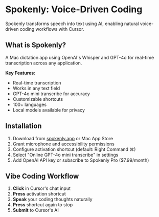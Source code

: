 # Spokenly: Voice-Driven Coding

Spokenly transforms speech into text using AI, enabling natural voice-driven coding workflows with Cursor.

## What is Spokenly?

A Mac dictation app using OpenAI's Whisper and GPT-4o for real-time transcription across any application.

**Key Features:**

- Real-time transcription
- Works in any text field
- GPT-4o mini transcribe for accuracy
- Customizable shortcuts
- 100+ languages
- Local models available for privacy

## Installation

1. Download from [spokenly.app](https://spokenly.app) or Mac App Store
2. Grant microphone and accessibility permissions
3. Configure activation shortcut (default: Right Command ⌘)
4. Select "Online GPT-4o mini transcribe" in settings
5. Add OpenAI API key or subscribe to Spokenly Pro ($7.99/month)

## Vibe Coding Workflow

1. **Click** in Cursor's chat input
2. **Press** activation shortcut
3. **Speak** your coding thoughts naturally
4. **Press** shortcut again to stop
5. **Submit** to Cursor's AI

